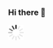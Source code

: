 ### Hi there 👋

<img src="./ajax-loader.gif" alt="Loading" style="display: flex; align-items: center;">
